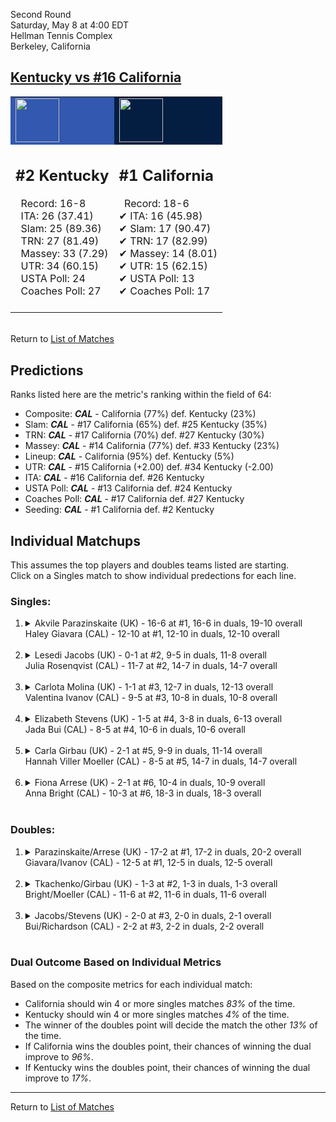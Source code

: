 Second Round  
Saturday, May 8 at 4:00 EDT  
Hellman Tennis Complex  
Berkeley, California  
## [Kentucky vs #16 California](https://www.ncaa.com/game/5833680)  

<table><tr style="background-color: #d9d9d9 !important"><td style="background-color: #3258AF !important"><img src="https://www.ncaa.com/sites/default/files/images/logos/schools/k/kentucky.70.png" width="70" height="70" /></td><td style="background-color: #041E42 !important"><img src="https://www.ncaa.com/sites/default/files/images/logos/schools/c/california.70.png" width="70" height="70" /></td></tr><tr>
<td>  

<h2>#2 Kentucky</h2>  
&nbsp; Record: 16-8<br>  
&nbsp; ITA: 26 (37.41)<br>  
&nbsp; Slam: 25 (89.36)<br>  
&nbsp; TRN: 27 (81.49)<br>  
&nbsp; Massey: 33 (7.29)<br>  
&nbsp; UTR: 34 (60.15)<br>  
&nbsp; USTA Poll: 24<br>  
&nbsp; Coaches Poll: 27<br>  
<br>  

</td>
<td>  

<h2>#1 California</h2>  
&nbsp; Record: 18-6<br>  
&#10004; ITA: 16 (45.98)<br>  
&#10004; Slam: 17 (90.47)<br>  
&#10004; TRN: 17 (82.99)<br>  
&#10004; Massey: 14 (8.01)<br>  
&#10004; UTR: 15 (62.15)<br>  
&#10004; USTA Poll: 13<br>  
&#10004; Coaches Poll: 17<br>  
<br>  

</td>
</tr></table>  


<br>Return to [List of Matches](../index.md)  

## Predictions  

Ranks listed here are the metric's ranking within the field of 64:  
- Composite: ***CAL*** - California (77%) def. Kentucky (23%)  
- Slam: ***CAL*** - #17 California (65%) def. #25 Kentucky (35%)  
- TRN: ***CAL*** - #17 California (70%) def. #27 Kentucky (30%)  
- Massey: ***CAL*** - #14 California (77%) def. #33 Kentucky (23%)  
- Lineup: ***CAL*** - California (95%) def. Kentucky (5%)  
- UTR: ***CAL*** - #15 California (+2.00) def. #34 Kentucky (-2.00)  
- ITA: ***CAL*** - #16 California def. #26 Kentucky  
- USTA Poll: ***CAL*** - #13 California def. #24 Kentucky  
- Coaches Poll: ***CAL*** - #17 California def. #27 Kentucky  
- Seeding: ***CAL*** - #1 California def. #2 Kentucky  

## Individual Matchups  
This assumes the top players and doubles teams listed are starting.  
Click on a Singles match to show individual predections for each line.  

### Singles:  

<ol>
<li><details>
<summary markdown="span">Akvile Parazinskaite (UK) - 16-6 at #1, 16-6 in duals, 19-10 overall<br>Haley Giavara (CAL) - 12-10 at #1, 12-10 in duals, 12-10 overall</summary>
<h4>Predictions</h4><ul>
<li>Composite: <b><i>CAL</i></b> - Giavara (65%) def. Parazinskaite (35%)</li>  
<li>Slam: <b><i>CAL</i></b> - Giavara (73%) def. Parazinskaite (27%)</li>  
<li>TRN: <b><i>CAL</i></b> - Giavara (75%) def. Parazinskaite (25%)</li>  
<li>Massey: <b><i>CAL</i></b> - Giavara (54%) def. Parazinskaite (46%)</li>  
<li>UTR: <b><i>CAL</i></b> - Giavara (58%) def. Parazinskaite (42%)</li>  
<li>ITA: <b><i>CAL</i></b> - Giavara (18.44) def. Parazinskaite (0.00)</li>  
</ul>
</details>&nbsp;</li>
<li><details>
<summary markdown="span">Lesedi Jacobs (UK) - 0-1 at #2, 9-5 in duals, 11-8 overall<br>Julia Rosenqvist (CAL) - 11-7 at #2, 14-7 in duals, 14-7 overall</summary>
<h4>Predictions</h4><ul>
<li>Composite: <b><i>CAL</i></b> - Rosenqvist (69%) def. Jacobs (31%)</li>  
<li>Slam: <b><i>CAL</i></b> - Rosenqvist (72%) def. Jacobs (28%)</li>  
<li>TRN: <b><i>CAL</i></b> - Rosenqvist (70%) def. Jacobs (30%)</li>  
<li>Massey: <b><i>CAL</i></b> - Rosenqvist (54%) def. Jacobs (46%)</li>  
<li>UTR: <b><i>CAL</i></b> - Rosenqvist (79%) def. Jacobs (21%)</li>  
<li>ITA: <b><i>UK</i></b> - Jacobs (5.00) def. Rosenqvist (2.23)</li>  
</ul>
</details>&nbsp;</li>
<li><details>
<summary markdown="span">Carlota Molina (UK) - 1-1 at #3, 12-7 in duals, 12-13 overall<br>Valentina Ivanov (CAL) - 9-5 at #3, 10-8 in duals, 10-8 overall</summary>
<h4>Predictions</h4><ul>
<li>Composite: <b><i>CAL</i></b> - Ivanov (65%) def. Molina (35%)</li>  
<li>Slam: <b><i>CAL</i></b> - Ivanov (64%) def. Molina (36%)</li>  
<li>TRN: <b><i>CAL</i></b> - Ivanov (64%) def. Molina (36%)</li>  
<li>Massey: <b><i>CAL</i></b> - Ivanov (53%) def. Molina (47%)</li>  
<li>UTR: <b><i>CAL</i></b> - Ivanov (79%) def. Molina (21%)</li>  
<li>ITA: <b><i>UK</i></b> - Molina (2.40) def. Ivanov (1.97)</li>  
</ul>
</details>&nbsp;</li>
<li><details>
<summary markdown="span">Elizabeth Stevens (UK) - 1-5 at #4, 3-8 in duals, 6-13 overall<br>Jada Bui (CAL) - 8-5 at #4, 10-6 in duals, 10-6 overall</summary>
<h4>Predictions</h4><ul>
<li>Composite: <b><i>CAL</i></b> - Bui (81%) def. Stevens (19%)</li>  
<li>Slam: <b><i>CAL</i></b> - Bui (82%) def. Stevens (18%)</li>  
<li>TRN: <b><i>CAL</i></b> - Bui (85%) def. Stevens (15%)</li>  
<li>Massey: <b><i>CAL</i></b> - Bui (75%) def. Stevens (25%)</li>  
<li>UTR: <b><i>CAL</i></b> - Bui (83%) def. Stevens (17%)</li>  
<li>ITA: <b><i>CAL</i></b> - Bui (1.95) def. Stevens (0.00)</li>  
</ul>
</details>&nbsp;</li>
<li><details>
<summary markdown="span">Carla Girbau (UK) - 2-1 at #5, 9-9 in duals, 11-14 overall<br>Hannah Viller Moeller (CAL) - 8-5 at #5, 14-7 in duals, 14-7 overall</summary>
<h4>Predictions</h4><ul>
<li>Composite: <b><i>CAL</i></b> - Moeller (77%) def. Girbau (23%)</li>  
<li>Slam: <b><i>CAL</i></b> - Moeller (70%) def. Girbau (30%)</li>  
<li>TRN: <b><i>CAL</i></b> - Moeller (84%) def. Girbau (16%)</li>  
<li>Massey: <b><i>CAL</i></b> - Moeller (74%) def. Girbau (26%)</li>  
<li>UTR: <b><i>CAL</i></b> - Moeller (81%) def. Girbau (19%)</li>  
<li>ITA: <b><i>CAL</i></b> - Moeller (1.79) def. Girbau (0.00)</li>  
</ul>
</details>&nbsp;</li>
<li><details>
<summary markdown="span">Fiona Arrese (UK) - 2-1 at #6, 10-4 in duals, 10-9 overall<br>Anna Bright (CAL) - 10-3 at #6, 18-3 in duals, 18-3 overall</summary>
<h4>Predictions</h4><ul>
<li>Composite: <b><i>CAL</i></b> - Bright (88%) def. Arrese (12%)</li>  
<li>Slam: <b><i>CAL</i></b> - Bright (75%) def. Arrese (25%)</li>  
<li>TRN: <b><i>CAL</i></b> - Bright (89%) def. Arrese (11%)</li>  
<li>Massey: <b><i>CAL</i></b> - Bright (88%) def. Arrese (12%)</li>  
<li>UTR: <b><i>CAL</i></b> - Bright (99%) def. Arrese (1%)</li>  
<li>ITA: <b><i>CAL</i></b> - Bright (2.79) def. Arrese (1.49)</li>  
</ul>
</details>&nbsp;</li>
</ol>

### Doubles:  

<ol>
<li><details>
<summary markdown="span">Parazinskaite/Arrese (UK) - 17-2 at #1, 17-2 in duals, 20-2 overall<br>Giavara/Ivanov (CAL) - 12-5 at #1, 12-5 in duals, 12-5 overall</summary>
<br>Sorry, we don't have any metrics for this match
</details>&nbsp;</li>
<li><details>
<summary markdown="span">Tkachenko/Girbau (UK) - 1-3 at #2, 1-3 in duals, 1-3 overall<br>Bright/Moeller (CAL) - 11-6 at #2, 11-6 in duals, 11-6 overall</summary>
<br>Sorry, we don't have any metrics for this match
</details>&nbsp;</li>
<li><details>
<summary markdown="span">Jacobs/Stevens (UK) - 2-0 at #3, 2-0 in duals, 2-1 overall<br>Bui/Richardson (CAL) - 2-2 at #3, 2-2 in duals, 2-2 overall</summary>
<br>Sorry, we don't have any metrics for this match
</details>&nbsp;</li>
</ol>

### Dual Outcome Based on Individual Metrics  
  
Based on the composite metrics for each individual match:  
- California should win 4 or more singles matches _83%_ of the time.  
- Kentucky should win 4 or more singles matches _4%_ of the time.  
- The winner of the doubles point will decide the match the other _13%_ of the time.  
- If California wins the doubles point, their chances of winning the dual improve to _96%_.  
- If Kentucky wins the doubles point, their chances of winning the dual improve to _17%_.  
  
------

Return to [List of Matches](../index.md)  
